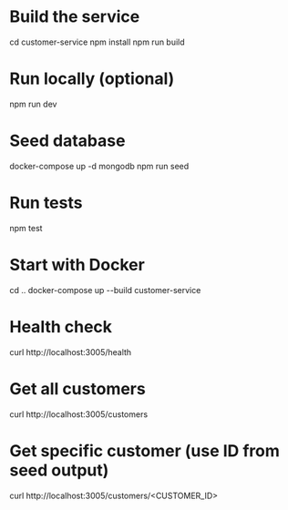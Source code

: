 # Build the service
cd customer-service
npm install
npm run build

# Run locally (optional)
npm run dev

# Seed database
docker-compose up -d mongodb
npm run seed

# Run tests
npm test

# Start with Docker
cd ..
docker-compose up --build customer-service


# Health check
curl http://localhost:3005/health

# Get all customers
curl http://localhost:3005/customers

# Get specific customer (use ID from seed output)
curl http://localhost:3005/customers/<CUSTOMER_ID>